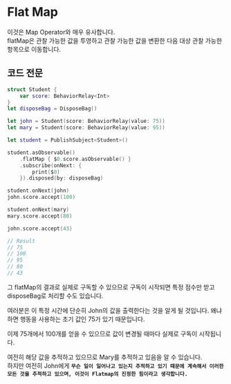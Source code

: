 # Flat Map
이것은 Map Operator와 매우 유사합니다.   
flatMap은 관찰 가능한 값을 투영하고 관찰 가능한 값을 변환한 다음 대상 관찰 가능한 항목으로 이동합니다.

## 코드 전문
```Swift
struct Student {
    var score: BehaviorRelay<Int>
}
let disposeBag = DisposeBag()

let john = Student(score: BehaviorRelay(value: 75))
let mary = Student(score: BehaviorRelay(value: 95))

let student = PublishSubject<Student>()

student.asObservable()
    .flatMap { $0.score.asObservable() }
    .subscribe(onNext: {
        print($0)
    }).disposed(by: disposeBag)

student.onNext(john)
john.score.accept(100)

student.onNext(mary)
mary.score.accept(80)

john.score.accept(43)

// Result
// 75
// 100
// 95
// 80
// 43
```

그 flatMap의 결과로 실제로 구독할 수 있으므로 구독이 시작되면 특정 점수만 받고 disposeBag로 처리할 수도 있습니다.

여러분은 이 특정 시간에 단순히 John의 값을 출력한다는 것을 알게 될 것입니다. 왜냐하면 행동을 사용하는 초기 값인 75가 있기 때문입니다.

이제 75개에서 100개를 얻을 수 있으므로 값이 변경될 때마다 실제로 구독이 시작됩니다.

여전히 해당 값을 추적하고 있으므로 Mary를 추적하고 있음을 알 수 있습니다.   
하지만 여전히 John에게 **`무슨 일이 일어나고 있는지 추적하고 있기 때문에 계속해서 이러한 모든 것을 추적하고 있으며, 이것이 Flatmap의 진정한 힘이라고 생각합니다.`**